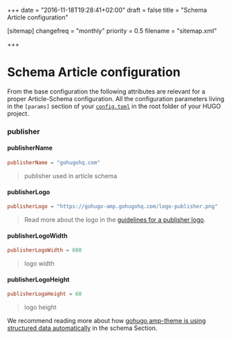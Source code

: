 +++
date = "2016-11-18T19:28:41+02:00"
draft = false
title = "Schema Article configuration"

[sitemap]
  changefreq = "monthly"
  priority = 0.5
  filename = "sitemap.xml"
  
+++

# Schema Article configuration

From the base configuration the following attributes are relevant for a proper Article-Schema configuration. All the configuration parameters living in the `[params]` section of your [`config.toml`](/config/) in the root folder of your HUGO project.

### publisher

#### publisherName

```toml
publisherName = "gohugohq.com"
```

> publisher used in article schema

#### publisherLogo

```toml
publisherLogo = "https://gohugo-amp.gohugohq.com/logo-publisher.png"
```

> Read more about the logo in the [guidelines for a publisher logo](https://developers.google.com/search/docs/data-types/articles#logo-guidelines).

#### publisherLogoWidth

```toml
publisherLogoWidth = 600
```

> logo width

#### publisherLogoHeight

```toml
publisherLogoHeight = 60
```

> logo height

We recommend reading more about how [gohugo amp-theme is using structured data automatically](/schema/) in the schema Section.